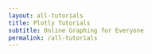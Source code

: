 ```yaml
---
layout: all-tutorials
title: Plotly Tutorials
subtitle: Online Graphing for Everyone
permalink: /all-tutorials
---
```


